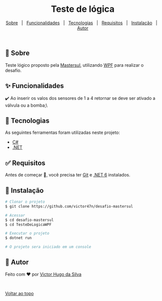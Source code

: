 <h1 align="center">Teste de lógica</h1>

<p align="center">
  <a href="#dart-sobre">Sobre</a> &#xa0; | &#xa0; 
  <a href="#sparkles-funcionalidades">Funcionalidades</a> &#xa0; | &#xa0;
  <a href="#rocket-tecnologias">Tecnologias</a> &#xa0; | &#xa0;
  <a href="#white_check_mark-requisitos">Requisitos</a> &#xa0; | &#xa0;
  <a href="#checkered_flag-instalacao">Instalação</a> &#xa0; | &#xa0;
  <a href="https://github.com/victor47n" target="_blank">Autor</a>
</p>

<br>

## :dart: Sobre ##

Teste lógico proposto pela [Mastersul](https://mastersul.com.br/), utilizando [WPF](https://docs.microsoft.com/pt-br/visualstudio/designers/getting-started-with-wpf?view=vs-2022#:~:text=Windows%20Presentation%20Foundation%20%C3%A9%20uma,cliente%20da%20%C3%A1rea%20de%20trabalho.&text=O%20WPF%20usa%20a%20linguagem,declarativo%20para%20programa%C3%A7%C3%A3o%20de%20aplicativos.) para realizar o desafio.

## :sparkles: Funcionalidades ##

:heavy_check_mark: Ao inserir os valos dos sensores de 1 a 4 retornar se deve ser ativado a válvula ou a bomba;\

## :rocket: Tecnologias ##

As seguintes ferramentas foram utilizadas neste projeto:

- [C#](https://docs.microsoft.com/pt-br/dotnet/csharp/)
- [.NET](https://dotnet.microsoft.com/)

## :white_check_mark: Requisitos ##

Antes de começar :checkered_flag:, você precisa ter [Git](https://git-scm.com) e [.NET 6](https://dotnet.microsoft.com/en-us/download/dotnet/6.0) instalados.

## :checkered_flag: Instalação ##

```bash
# Clonar o projeto
$ git clone https://github.com/victor47n/desafio-mastersul

# Acessar
$ cd desafio-mastersul
$ cd TesteDeLogicaWPF

# Executar o projeto
$ dotnet run

# O projeto sera iniciado em um console
```
## :memo: Autor ##

Feito com :heart: por <a href="https://github.com/victor47n" target="_blank">Victor Hugo da Silva</a>

&#xa0;

<a href="#top">Voltar ao topo</a>
